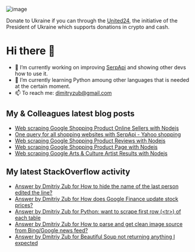 ![image](https://user-images.githubusercontent.com/78694043/173765763-2ac383da-2612-45c3-b7fc-819728ab8c0d.png)

Donate to Ukraine if you can through the [United24](https://u24.gov.ua/), the initiative of the President of Ukraine which supports donations in crypto and cash.

# Hi there 👋

- 🔭 I’m currently working on improving [SerpApi](https://github.com/serpapi) and showing other devs how to use it.
- 🌱 I’m currently learning Python amoung other languages that is needed at the certain moment.
- 📫 To reach me: dimitryzub@gmail.com


## My & Сolleagues latest blog posts
<!-- BLOG-POST-LIST:START -->
- [Web scraping Google Shopping Product Online Sellers with Nodejs](https://serpapi.com/blog/web-scraping-google-shopping-product-online-sellers-with-nodejs/)
- [One query for all shopping websites with SerpApi - Yahoo shopping](https://serpapi.com/blog/one-query-for-all-shopping-websites-with-serpapi-yahoo-shopping/)
- [Web scraping Google Shopping Product Reviews with Nodejs](https://serpapi.com/blog/web-scraping-google-shopping-product-reviews-with-nodejs/)
- [Web scraping Google Shopping Product Page with Nodejs](https://serpapi.com/blog/web-scraping-google-shopping-product-page-with-nodejs/)
- [Web scraping Google Arts &amp; Culture Artist Results with Nodejs](https://serpapi.com/blog/web-scraping-google-arts-culture-artist-results-with-nodejs/)
<!-- BLOG-POST-LIST:END -->

## My latest StackOverflow activity
<!-- STACKOVERFLOW:START -->
- [Answer by Dmitriy Zub for How to hide the name of the last person edited the line?](https://stackoverflow.com/questions/74258777/how-to-hide-the-name-of-the-last-person-edited-the-line/74261357#74261357)
- [Answer by Dmitriy Zub for How does Google Finance update stock prices?](https://stackoverflow.com/questions/16485511/how-does-google-finance-update-stock-prices/74042072#74042072)
- [Answer by Dmitriy Zub for Python: want to scrape first row &lpar;&lt;tr&gt;&rpar; of each table](https://stackoverflow.com/questions/74040999/python-want-to-scrape-first-row-tr-of-each-table/74041552#74041552)
- [Answer by Dmitriy Zub for How to parse and get clean image source from Bing/Google news feed?](https://stackoverflow.com/questions/57373536/how-to-parse-and-get-clean-image-source-from-bing-google-news-feed/74040648#74040648)
- [Answer by Dmitriy Zub for Beautiful Soup not returning anything I expected](https://stackoverflow.com/questions/65158345/beautiful-soup-not-returning-anything-i-expected/74039427#74039427)
<!-- STACKOVERFLOW:END -->
